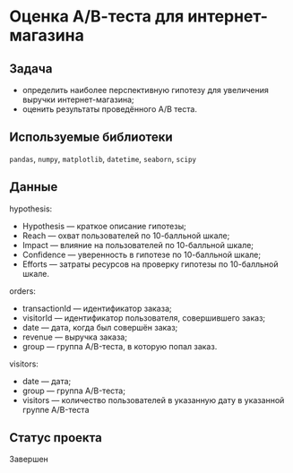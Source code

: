 # Оценка А/В-теста для интернет-магазина

## Задача

* определить наиболее перспективную гипотезу для увеличения выручки интернет-магазина;
* оценить результаты проведённого А/В теста.

## Используемые библиотеки

`pandas`, `numpy`, `matplotlib`, `datetime`, `seaborn`, `scipy`

## Данные

hypothesis:

- Hypothesis — краткое описание гипотезы;
- Reach — охват пользователей по 10-балльной шкале;
- Impact — влияние на пользователей по 10-балльной шкале;
- Confidence — уверенность в гипотезе по 10-балльной шкале;
- Efforts — затраты ресурсов на проверку гипотезы по 10-балльной шкале.

orders:

- transactionId — идентификатор заказа;
- visitorId — идентификатор пользователя, совершившего заказ;
- date — дата, когда был совершён заказ;
- revenue — выручка заказа;
- group — группа A/B-теста, в которую попал заказ.

visitors:

- date — дата;
- group — группа A/B-теста;
- visitors — количество пользователей в указанную дату в указанной группе A/B-теста


## Статус проекта

Завершен
